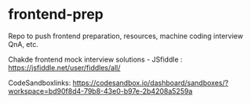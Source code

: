 # frontend-prep
Repo to push frontend preparation, resources, machine coding interview QnA, etc.

Chakde frontend mock interview solutions - JSfiddle : https://jsfiddle.net/user/fiddles/all/

CodeSandboxlinks: https://codesandbox.io/dashboard/sandboxes/?workspace=bd90f8d4-79b8-43e0-b97e-2b4208a5259a
